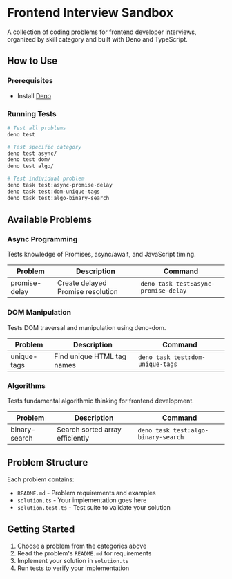 # Frontend Interview Sandbox

A collection of coding problems for frontend developer interviews, organized by skill category and built with Deno and TypeScript.

## How to Use

### Prerequisites
- Install [Deno](https://deno.land/)

### Running Tests
```bash
# Test all problems
deno test

# Test specific category
deno test async/
deno test dom/
deno test algo/

# Test individual problem
deno task test:async-promise-delay
deno task test:dom-unique-tags
deno task test:algo-binary-search
```

## Available Problems

### Async Programming
Tests knowledge of Promises, async/await, and JavaScript timing.

| Problem | Description | Command |
|---------|-------------|---------|
| promise-delay | Create delayed Promise resolution | `deno task test:async-promise-delay` |

### DOM Manipulation
Tests DOM traversal and manipulation using deno-dom.

| Problem | Description | Command |
|---------|-------------|---------|
| unique-tags | Find unique HTML tag names | `deno task test:dom-unique-tags` |

### Algorithms
Tests fundamental algorithmic thinking for frontend development.

| Problem | Description | Command |
|---------|-------------|---------|
| binary-search | Search sorted array efficiently | `deno task test:algo-binary-search` |

## Problem Structure

Each problem contains:
- `README.md` - Problem requirements and examples
- `solution.ts` - Your implementation goes here
- `solution.test.ts` - Test suite to validate your solution

## Getting Started

1. Choose a problem from the categories above
2. Read the problem's `README.md` for requirements
3. Implement your solution in `solution.ts`
4. Run tests to verify your implementation
